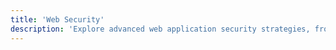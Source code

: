 ```yaml
---
title: 'Web Security'
description: 'Explore advanced web application security strategies, from mitigating OWASP Top Ten vulnerabilities to implementing comprehensive security controls.'
---
```

